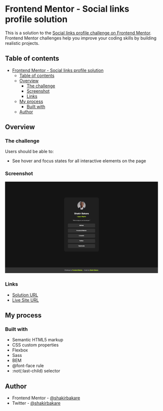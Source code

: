 # Frontend Mentor - Social links profile solution

This is a solution to the [Social links profile challenge on Frontend Mentor](https://www.frontendmentor.io/challenges/social-links-profile-UG32l9m6dQ). Frontend Mentor challenges help you improve your coding skills by building realistic projects.

## Table of contents

- [Frontend Mentor - Social links profile solution](#frontend-mentor---social-links-profile-solution)
  - [Table of contents](#table-of-contents)
  - [Overview](#overview)
    - [The challenge](#the-challenge)
    - [Screenshot](#screenshot)
    - [Links](#links)
  - [My process](#my-process)
    - [Built with](#built-with)
  - [Author](#author)

## Overview

### The challenge

Users should be able to:

- See hover and focus states for all interactive elements on the page

### Screenshot

![](screenshot.png)

### Links

- [Solution URL](https://github.com/shakirbakare/social-links-profile)
- [Live Site URL](https://shakirbakare.github.io/social-links-profile)

## My process

### Built with

- Semantic HTML5 markup
- CSS custom properties
- Flexbox
- Sass
- BEM
- @font-face rule
- :not(:last-child) selector

## Author

- Frontend Mentor - [@shakirbakare](https://www.frontendmentor.io/profile/shakirbakare)
- Twitter - [@shakirbakare](https://www.twitter.com/shakirbakare)
